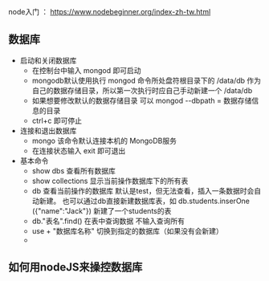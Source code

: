 node入门 ： https://www.nodebeginner.org/index-zh-tw.html

  ## 数据库
   - 启动和关闭数据库
     + 在控制台中输入 mongod 即可启动
     + mongodb默认使用执行 mongod 命令所处盘符根目录下的 /data/db 作为自己的数据存储目录，所以第一次执行时应自己手动新建一个 /data/db
     + 如果想要修改默认的数据存储目录 可以 mongod --dbpath = 数据存储信息的目录
     + ctrl+c 即可停止
   - 连接和退出数据库
     + mongo 该命令默认连接本机的 MongoDB服务
     + 在连接状态输入 exit 即可退出 
   - 基本命令
     + show dbs 查看所有数据库
     + show collections 显示当前操作数据库下的所有表
     + db 查看当前操作的数据库 默认是test，但无法查看，插入一条数据时会自动新建。 
          也可以通过db直接新建数据库表，如 db.students.inserOne ({"name":"Jack"}) 新建了一个students的表
     + db."表名".find() 在表中查询数据 不输入查询所有
     + use + "数据库名称" 切换到指定的数据库（如果没有会新建）
     + 
  ##  如何用nodeJS来操控数据库
    

